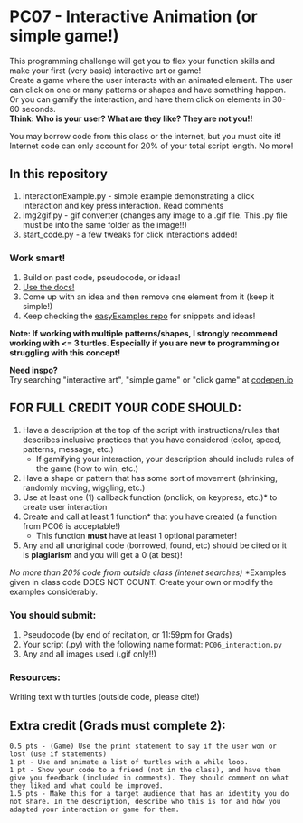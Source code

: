 # PC07 - Interactive Animation (or simple game!)
This programming challenge will get you to flex your function skills and make your first (very basic) interactive art or game!<br>
Create a game where the user interacts with an animated element. The user can click on one or many patterns or shapes and have something happen. Or you can gamify the interaction, and have them click on elements in 30-60 seconds.<br>
**Think: Who is your user? What are they like? They are not you!!**

You may borrow code from this class or the internet, but you must cite it! Internet code can only account for 20% of your total script length. No more!

## In this repository
1. interactionExample.py - simple example demonstrating a click interaction and key press interaction. Read comments
2. img2gif.py - gif converter (changes any image to a .gif file. This .py file must be into the same folder as the image!!)
3. start_code.py - a few tweaks for click interactions added! 

### Work smart!
1. Build on past code, pseudocode, or ideas!<br>
2. [Use the docs!](https://docs.python.org/3/library/turtle.html)
3. Come up with an idea and then remove one element from it (keep it simple!)<br>
4. Keep checking the [easyExamples repo](https://github.com/ATLS1300/EasyExamples) for snippets and ideas!

**Note: If working with multiple patterns/shapes, I strongly recommend working with <= 3 turtles. Especially if you are new to programming or struggling with this concept!**

**Need inspo?**<br>
Try searching "interactive art", "simple game" or "click game" at [codepen.io](https://codepen.io)

## FOR FULL CREDIT YOUR CODE SHOULD:
1. Have a description at the top of the script with instructions/rules that describes inclusive practices that you have considered (color, speed, patterns, message, etc.)
    - If gamifying your interaction, your description should include rules of the game (how to win, etc.)
2. Have a shape or pattern that has some sort of movement (shrinking, randomly moving, wiggling, etc.)
3. Use at least one (1) callback function (onclick, on keypress, etc.)* to create user interaction
4. Create and call at least 1 function* that you have created (a function from PC06 is acceptable!)
    - This function **must** have at least 1 optional parameter!
5. Any and all unoriginal code (borrowed, found, etc) should be cited or it is **plagiarism** and you will get a 0 (at best)!

*No more than 20% code from outside class (intenet searches)*
*Examples given in class code DOES NOT COUNT. Create your own or modify the examples considerably.

### You should submit:
1. Pseudocode (by end of recitation, or 11:59pm for Grads)
2. Your script (.py) with the following name format: `PC06_interaction.py`
3. Any and all images used (.gif only!!)

### Resources:

Writing text with turtles (outside code, please cite!)

## Extra credit (Grads must complete 2):
    0.5 pts - (Game) Use the print statement to say if the user won or lost (use if statements)
    1 pt - Use and animate a list of turtles with a while loop.
    1 pt - Show your code to a friend (not in the class), and have them give you feedback (included in comments). They should comment on what they liked and what could be improved.
    1.5 pts - Make this for a target audience that has an identity you do not share. In the description, describe who this is for and how you adapted your interaction or game for them.
